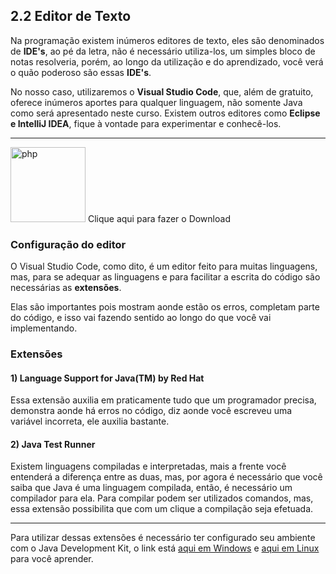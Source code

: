 ## 2.2 Editor de Texto

Na programação existem inúmeros editores de texto, eles são denominados de **IDE's**, ao pé da letra, não é necessário utiliza-los, um simples bloco de notas resolveria, porém, ao longo da utilização e do aprendizado, você verá o quão poderoso são essas **IDE's**.

No nosso caso, utilizaremos o **Visual Studio Code**, que, além de gratuito, oferece inúmeros aportes para qualquer linguagem, não somente Java como será apresentado neste curso. Existem outros editores como **Eclipse e IntelliJ IDEA**, fique à vontade para experimentar e conhecê-los.

<hr>
<img src="https://user-images.githubusercontent.com/674621/71187801-14e60a80-2280-11ea-94c9-e56576f76baf.png" alt="php" width="120>


<a href="https://code.visualstudio.com/download"> Clique aqui para fazer o Download </a>

### Configuração do editor ###

O Visual Studio Code, como dito, é um editor feito para muitas linguagens, mas, para se adequar as linguagens e para facilitar a escrita do código são necessárias as **extensões**.

Elas são importantes pois mostram aonde estão os erros, completam parte do código, e isso vai fazendo sentido ao longo do que você vai implementando. 

### Extensões ###

#### 1) Language Support for Java(TM) by Red Hat

Essa extensão auxilia em praticamente tudo que um programador precisa, demonstra aonde há erros no código, diz aonde você escreveu uma variável incorreta, ele auxilia bastante.

#### 2) Java Test Runner

Existem linguagens compiladas e interpretadas, mais a frente você entenderá a diferença entre as duas, mas, por agora é necessário que você saiba que Java é uma linguagem compilada, então, é necessário um compilador para ela. Para compilar podem ser utilizados comandos, mas, essa extensão possibilita que com um clique a compilação seja efetuada.

<hr>
Para utilizar dessas extensões é necessário ter configurado seu ambiente com o Java Development Kit, o link está <a href="https://github.com/paulorievrs/java4noobs/blob/master/2%20-%20Ambiente/2.1-Ambiente-Windows.md">aqui em Windows</a> e <a href="https://github.com/paulorievrs/java4noobs/blob/master/2%20-%20Ambiente/2.1-Ambiente-Linux.md">aqui em Linux</a> para você aprender.

